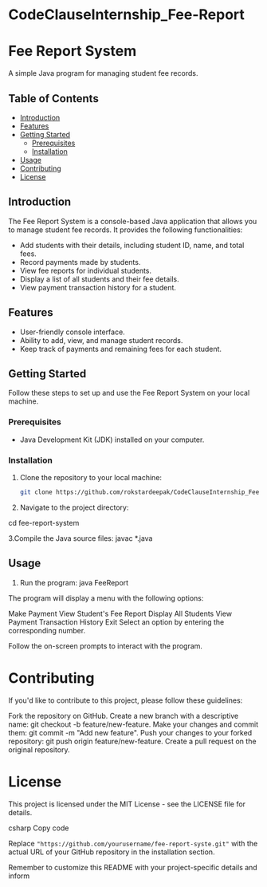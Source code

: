 # CodeClauseInternship_Fee-Report

# Fee Report System

A simple Java program for managing student fee records.

## Table of Contents

- [Introduction](#introduction)
- [Features](#features)
- [Getting Started](#getting-started)
  - [Prerequisites](#prerequisites)
  - [Installation](#installation)
- [Usage](#usage)
- [Contributing](#contributing)
- [License](#license)

## Introduction

The Fee Report System is a console-based Java application that allows you to manage student fee records. It provides the following functionalities:

- Add students with their details, including student ID, name, and total fees.
- Record payments made by students.
- View fee reports for individual students.
- Display a list of all students and their fee details.
- View payment transaction history for a student.

## Features

- User-friendly console interface.
- Ability to add, view, and manage student records.
- Keep track of payments and remaining fees for each student.

## Getting Started

Follow these steps to set up and use the Fee Report System on your local machine.

### Prerequisites

- Java Development Kit (JDK) installed on your computer.

### Installation

1. Clone the repository to your local machine:

   ```bash
   git clone https://github.com/rokstardeepak/CodeClauseInternship_Fee-Report.git
2. Navigate to the project directory:

cd fee-report-system

3.Compile the Java source files:
javac *.java

## Usage

1. Run the program:
java FeeReport

The program will display a menu with the following options:

Make Payment
View Student's Fee Report
Display All Students
View Payment Transaction History
Exit
Select an option by entering the corresponding number.

Follow the on-screen prompts to interact with the program.

# Contributing
If you'd like to contribute to this project, please follow these guidelines:

Fork the repository on GitHub.
Create a new branch with a descriptive name: git checkout -b feature/new-feature.
Make your changes and commit them: git commit -m "Add new feature".
Push your changes to your forked repository: git push origin feature/new-feature.
Create a pull request on the original repository.

# License
This project is licensed under the MIT License - see the LICENSE file for details.

csharp
Copy code

Replace `"https://github.com/yourusername/fee-report-syste.git"` with the actual URL of your GitHub repository in the installation section.

Remember to customize this README with your project-specific details and inform

